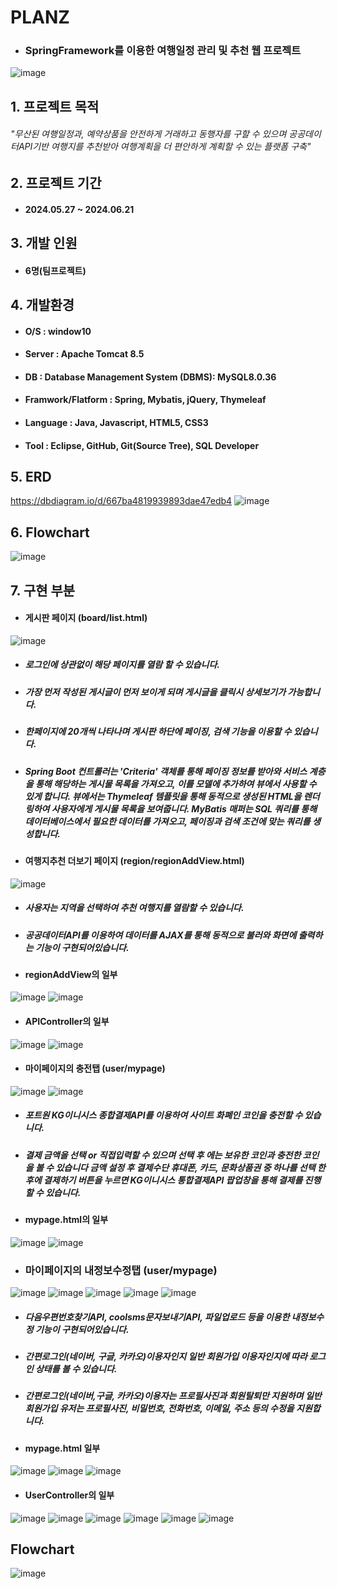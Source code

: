 # PLANZ
+ ### SpringFramework를 이용한 여행일정 관리 및 추천 웹 프로젝트
![image](https://github.com/Dong0E/PLANZ/assets/168512107/24c8b6d5-9d68-409d-a22d-adecfd2080df)



## 1. 프로젝트 목적

###### "무산된 여행일정과, 예약상품을 안전하게 거래하고 동행자를 구할 수 있으며 공공데이터API기반 여행지를 추천받아 여행계획을 더 편안하게 계획할 수 있는 플랫폼 구축"   

## 2. 프로젝트 기간

+ #### 2024.05.27 ~ 2024.06.21

## 3. 개발 인원

+ #### 6명(팀프로젝트)

## 4. 개발환경

+ #### O/S : window10
+ #### Server : Apache Tomcat 8.5
+ #### DB : Database Management System (DBMS): MySQL8.0.36
+ #### Framwork/Flatform : Spring, Mybatis, jQuery, Thymeleaf
+ #### Language : Java, Javascript, HTML5, CSS3
+ #### Tool : Eclipse, GitHub, Git(Source Tree), SQL Developer

## 5. ERD
https://dbdiagram.io/d/667ba4819939893dae47edb4
![image](https://github.com/Dong0E/PLANZ/assets/168512107/0c4fe48b-8d71-4e3f-a9a7-8e6782e50899)


## 6. Flowchart
![image](https://github.com/Dong0E/PLANZ/assets/168512107/f75e18ae-1f7b-43d8-b7b5-91156304c3da)

## 7. 구현 부분

+ #### 게시판 페이지 (board/list.html)
![image](https://github.com/Dong0E/PLANZ/assets/168512107/dee0d79d-f249-4381-8929-136dce63ee5a)


  + ##### 로그인에 상관없이 해당 페이지를 열람 할 수 있습니다.
  + ##### 가장 먼저 작성된 게시글이 먼저 보이게 되며 게시글을 클릭시 상세보기가 가능합니다.
  + ##### 한페이지에 20개씩 나타나며 게시판 하단에 페이징, 검색 기능을 이용할 수 있습니다.
  + ##### Spring Boot 컨트롤러는 'Criteria' 객체를 통해 페이징 정보를 받아와 서비스 계층을 통해 해당하는 게시물 목록을 가져오고, 이를 모델에 추가하여 뷰에서 사용할 수 있게 합니다. 뷰에서는 Thymeleaf 템플릿을 통해 동적으로 생성된 HTML을 렌더링하여 사용자에게 게시물 목록을 보여줍니다. MyBatis 매퍼는 SQL 쿼리를 통해 데이터베이스에서 필요한 데이터를 가져오고, 페이징과 검색 조건에 맞는 쿼리를 생성합니다.
 


+ #### 여행지추천 더보기 페이지 (region/regionAddView.html)
![image](https://github.com/Dong0E/PLANZ/assets/168512107/25a7efb9-3872-4944-9a9c-e8ff6a084f37)



  + ##### 사용자는 지역을 선택하여 추천 여행지를 열람할 수 있습니다.
  + ##### 공공데이터API를 이용하여 데이터를 AJAX를 통해 동적으로 불러와 화면에 출력하는 기능이 구현되어있습니다.
 
  
  + #### regionAddView의 일부
  ![image](https://github.com/Dong0E/PLANZ/assets/168512107/f8d76043-aada-41b0-b9e1-e68d713c7665)
  ![image](https://github.com/Dong0E/PLANZ/assets/168512107/93497e2d-5db9-4582-b8fc-9c34bbbf3a3a)

  + #### APIController의 일부
  ![image](https://github.com/Dong0E/PLANZ/assets/168512107/689ff8de-ae6e-43ac-8911-2acf46286a2b)
  ![image](https://github.com/Dong0E/PLANZ/assets/168512107/71d7a2f8-45ed-4bdc-9ca4-76e47dc18cf2)



+ #### 마이페이지의 충전탭 (user/mypage)
![image](https://github.com/Dong0E/PLANZ/assets/168512107/9f597bd6-25ac-42e8-8abc-2139a38d3baf)
![image](https://github.com/Dong0E/PLANZ/assets/168512107/758ac086-08d6-4c9f-b513-f100f67d6b55)

  + ##### 포트원 KG이니시스 종합결제API를 이용하여 사이트 화폐인 코인을 충전할 수 있습니다.
  + ##### 결제 금액을 선택 or 직접입력할 수 있으며 선택 후 에는 보유한 코인과 충전한 코인을 볼 수 있습니다 금액 설정 후 결제수단 휴대폰, 카드, 문화상품권 중 하나를 선택 한 후에 결제하기 버튼을 누르면 KG이니시스 통합결제API 팝업창을 통해 결제를 진행 할 수 있습니다.

  + #### mypage.html의 일부
![image](https://github.com/Dong0E/PLANZ/assets/168512107/3447a350-c082-4676-a5ef-debc849d979b)
![image](https://github.com/Dong0E/PLANZ/assets/168512107/9afc2890-880f-4a4c-848b-d8c21d1e43c3)



+ ### 마이페이지의 내정보수정탭 (user/mypage)
![image](https://github.com/Dong0E/PLANZ/assets/168512107/009055f9-5b41-49ee-8c33-4be763186912)
![image](https://github.com/Dong0E/PLANZ/assets/168512107/1be6efb0-760c-4fca-b8e7-30d417d6b420)
![image](https://github.com/Dong0E/PLANZ/assets/168512107/dcd0bf5f-5b5e-4988-be49-481db6806a41)
![image](https://github.com/Dong0E/PLANZ/assets/168512107/b345f4de-e088-4900-98f7-9cfa27ed09ab)
![image](https://github.com/Dong0E/PLANZ/assets/168512107/c6fa22ce-1ed1-43a1-bd6b-4356d480fd58)


  + ##### 다음우편번호찾기API, coolsms문자보내기API, 파일업로드 등을 이용한 내정보수정 기능이 구현되어있습니다.
  + ##### 간편로그인(네이버, 구글, 카카오)이용자인지 일반 회원가입 이용자인지에 따라 로그인 상태를 볼 수 있습니다.
  + ##### 간편로그인(네이버,구글, 카카오)이용자는 프로필사진과 회원탈퇴만 지원하며 일반 회원가입 유저는 프로필사진, 비밀번호, 전화번호, 이메일, 주소 등의 수정을 지원합니다.

  + #### mypage.html 일부
  ![image](https://github.com/Dong0E/PLANZ/assets/168512107/69a187db-f8a8-43c7-8e42-6238e5a052dc)
  ![image](https://github.com/Dong0E/PLANZ/assets/168512107/4e36946e-3201-4860-af7e-ebb017aa91ec)
  ![image](https://github.com/Dong0E/PLANZ/assets/168512107/5a87faf9-b756-40b3-afb4-f18e34fb051b)


  + #### UserController의 일부
  ![image](https://github.com/Dong0E/PLANZ/assets/168512107/4237c95b-9bf3-405e-bcbd-1250382c99b3)
  ![image](https://github.com/Dong0E/PLANZ/assets/168512107/242a5111-31e5-4fb4-ae68-adb3ccc372bb)
  ![image](https://github.com/Dong0E/PLANZ/assets/168512107/ee940598-d901-43ae-9aea-88ed6996726d)
  ![image](https://github.com/Dong0E/PLANZ/assets/168512107/4eec9c50-8101-42c7-8fbf-08e0d379d3c3)
  ![image](https://github.com/Dong0E/PLANZ/assets/168512107/8fbc65b3-6713-41db-a4b0-a5a856162095)
  ![image](https://github.com/Dong0E/PLANZ/assets/168512107/a2a29104-ae52-4673-be71-137e58d14b82)


## Flowchart
![image](https://github.com/Dong0E/PLANZ/assets/168512107/f75e18ae-1f7b-43d8-b7b5-91156304c3da)








  




  

